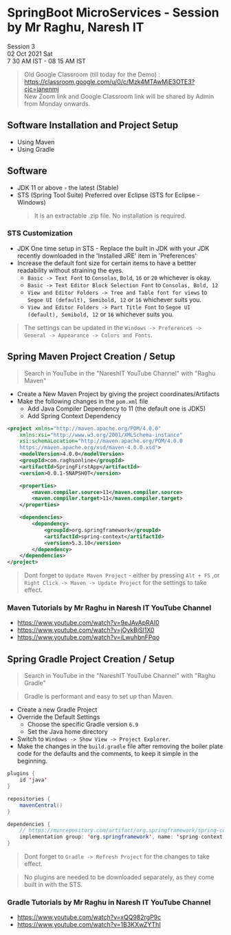# SpringBoot MicroServices - Session by Mr Raghu, Naresh IT

Session 3 \
02 Oct 2021 Sat \
7 30 AM IST - 08 15 AM IST

> Old Google Classroom (till today for the Demo) : https://classroom.google.com/u/0/c/Mzk4MTAwMjE3OTE3?cjc=janenmj \
> New Zoom link and Google Classroom link will be shared by Admin from Monday onwards.

## Software Installation and Project Setup

* Using Maven
* Using Gradle

## Software

* JDK 11 or above - the latest (Stable)
* STS (Spring Tool Suite) Preferred over Eclipse (STS for Eclipse - Windows)
  > It is an extractable .zip file. No installation is required.


### STS Customization

* JDK One time setup in STS - Replace the built in JDK with your JDK recently downloaded in the 'Installed JRE' item in 'Preferences'
* Increase the default font size for certain items to have a bettter readability without straining the eyes.
  * `Basic -> Text Font` to `Consolas`, `Bold`, `16` or `20` whichever is okay.
  * `Basic -> Text Editor Block Selection Font` to `Consolas, Bold, 12`
  * `View and Editor Folders -> Tree and Table font for views` to `Segoe UI (default), Semibold, 12` or `16` whichever suits you.
  * `View and Editor Folders -> Part Title Font` to `Segoe UI (default), Semibold, 12` or `16` whichever suits you.

> The settings can be updated in the `Windows -> Preferences -> General -> Appearance -> Colors and Fonts`.

## Spring Maven Project Creation / Setup

> Search in YouTube in the "NareshIT YouTube Channel" with "Raghu Maven"

* Create a New Maven Project by giving the project coordinates/Artifacts
* Make the following changes in the `pom.xml` file
  * Add Java Compiler Dependency to 11 (the default one is JDK5)
  * Add Spring Context Dependency

```xml
<project xmlns="http://maven.apache.org/POM/4.0.0"
	xmlns:xsi="http://www.w3.org/2001/XMLSchema-instance"
	xsi:schemaLocation="http://maven.apache.org/POM/4.0.0
	https://maven.apache.org/xsd/maven-4.0.0.xsd">
	<modelVersion>4.0.0</modelVersion>
	<groupId>com.raghsonline</groupId>
	<artifactId>SpringFirstApp</artifactId>
	<version>0.0.1-SNAPSHOT</version>

	<properties>
		<maven.compiler.source>11</maven.compiler.source>
		<maven.compiler.target>11</maven.compiler.target>
	</properties>

	<dependencies>
		<dependency>
			<groupId>org.springframework</groupId>
			<artifactId>spring-context</artifactId>
			<version>5.3.10</version>
		</dependency>
	</dependencies>
</project>
```

> Dont forget to `Update Maven Project` - either by pressing `Alt + F5` ,or `Right Click -> Maven -> Update Project` for the settings to take effect.

### Maven Tutorials by Mr Raghu in Naresh IT YouTube Channel

* https://www.youtube.com/watch?v=9eJAvApRAI0
* https://www.youtube.com/watch?v=jOykBjSl1X0
* https://www.youtube.com/watch?v=iLwuhbnFPqo

## Spring Gradle Project Creation / Setup

> Search in YouTube in the "NareshIT YouTube Channel" with "Raghu Gradle"

> Gradle is performant and easy to set up than Maven.

* Create a new Gradle Project
* Override the Default Settings
	* Choose the specific Gradle version `6.9`
	* Set the Java home directory
* Switch to `Windows -> Show View -> Project Explorer`.
* Make the changes in the `build.gradle` file after removing the boiler plate code for the defaults and the comments, to keep it simple in the beginning.

```java
plugins {    
    id 'java'
}

repositories {
    mavenCentral()
}

dependencies {
	// https://mvnrepository.com/artifact/org.springframework/spring-context
	implementation group: 'org.springframework', name: 'spring-context', version: '5.3.10'
}
```

> Dont forget to `Gradle -> Refresh Project` for the changes to take effect.

> No plugins are needed to be downloaded separately, as they come built in with the STS.



### Gradle Tutorials by Mr Raghu in Naresh IT YouTube Channel

* https://www.youtube.com/watch?v=xQQ982rgP9c
* https://www.youtube.com/watch?v=1B3KXwZYThI
